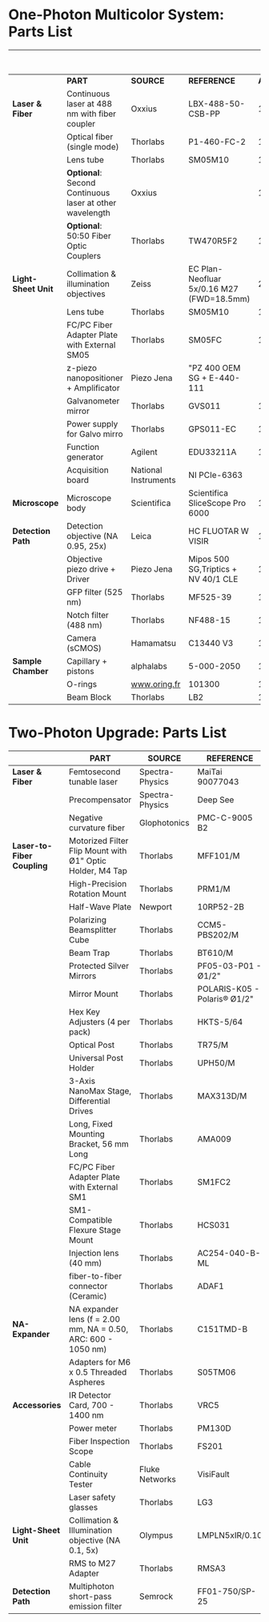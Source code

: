 # One-Photon Multicolor System: Parts List



|                     |                                              |                      |                                     | **Slow Scan** | **Fast Scan** |
|---------------------|----------------------------------------------|----------------------|-------------------------------------|-----------|------------------|
|                     | **PART**                                     | **SOURCE**           | **REFERENCE**                       | **Amount**| **Amount**       |
| **Laser & Fiber**   | Continuous laser at 488 nm with fiber coupler| Oxxius               | LBX-488-50-CSB-PP                   | 1         | 1         |
|                     | Optical fiber (single mode)                  | Thorlabs             | P1-460-FC-2                         | 1         | 1         |
|                     | Lens tube                                    | Thorlabs             | SM05M10                             | 1         | 1         |
|                     | **Optional**: Second Continuous laser at other wavelength  | Oxxius     |                                     | 1         | 1         |
|                     | **Optional**: 50:50 Fiber Optic Couplers                   | Thorlabs   | TW470R5F2                           | 1         | 1         |
| **Light-Sheet Unit** | Collimation & illumination objectives       | Zeiss                | EC Plan-Neofluar 5x/0.16 M27 (FWD=18.5mm) | 2     | 2         |
|                     | Lens tube                                    | Thorlabs             | SM05M10                             | 1         | 1         |
|                     | FC/PC Fiber Adapter Plate with External SM05 | Thorlabs             | SM05FC                              | 1         | 1         |
|                     | z-piezo nanopositioner + Amplificator        | Piezo Jena           | "PZ 400 OEM SG + E-440-111          |           | 1         |
|                     | Galvanometer mirror                          | Thorlabs             | GVS011                              | 1         | 1         |
|                     | Power supply for Galvo mirro                 | Thorlabs             | GPS011-EC                           | 1         | 1         |
|                     | Function generator                           | Agilent              | EDU33211A                           | 1         | 1         |
|                     | Acquisition board                            | National Instruments | NI PCIe-6363                        |           | 1         |
| **Microscope**      | Microscope body                              | Scientifica          | Scientifica SliceScope Pro 6000     | 1         | 1         |
| **Detection Path**  | Detection objective (NA 0.95, 25x)           | Leica                | HC FLUOTAR W VISIR                  | 1         | 1         |
|                     | Objective piezo drive +  Driver              | Piezo Jena           | Mipos 500 SG,Triptics + NV 40/1 CLE | 1         | 1         |
|                     | GFP filter (525 nm)                          | Thorlabs             | MF525-39                            | 1         | 1         |
|                     | Notch filter (488 nm)                        | Thorlabs             | NF488-15                            | 1         | 1         |
|                     | Camera (sCMOS)                               | Hamamatsu            | C13440 V3                           | 1         | 1         |
| **Sample Chamber**  | Capillary + pistons                          | alphalabs            | 5-000-2050                          | 1         | 1         |
|                     | O-rings                                      | www.oring.fr         | 101300                              | 1         | 1         |
|                     | Beam Block                                   | Thorlabs             | LB2                                 | 1         | 1         |



# Two-Photon Upgrade: Parts List


|                         | PART                                                          | SOURCE          | REFERENCE                    | Amount |
|-------------------------|---------------------------------------------------------------|-----------------|------------------------------|--------|
| **Laser & Fiber**       | Femtosecond tunable laser                                     | Spectra-Physics | MaiTai 90077043              | 1      |
|                         | Precompensator                                                | Spectra-Physics | Deep See                     | 1      |
|                         | Negative curvature fiber                                      | Glophotonics    | PMC-C-9005 B2                | 1      |
| **Laser-to-Fiber Coupling** | Motorized Filter Flip Mount with Ø1" Optic Holder, M4 Tap | Thorlabs        | MFF101/M                     | 1      |
|                         | High-Precision Rotation Mount                                 | Thorlabs        | PRM1/M                       | 2      |
|                         | Half-Wave Plate                                               | Newport         | 10RP52-2B                    | 2      |
|                         | Polarizing Beamsplitter Cube                                  | Thorlabs        | CCM5-PBS202/M                | 1      |
|                         | Beam Trap                                                     | Thorlabs        | BT610/M                      | 1      |
|                         | Protected Silver Mirrors                                      | Thorlabs        | PF05-03-P01 - Ø1/2"          | 5      |
|                         | Mirror Mount                                                  | Thorlabs        | POLARIS-K05 - Polaris® Ø1/2" | 5      |
|                         | Hex Key Adjusters  (4 per pack)                               | Thorlabs        | HKTS-5/64                    | 1      |
|                         | Optical Post                                                  | Thorlabs        | TR75/M                       | 5      |
|                         | Universal Post Holder                                         | Thorlabs        | UPH50/M                      | 5      |
|                         | 3-Axis NanoMax Stage, Differential Drives                     | Thorlabs        | MAX313D/M                    | 1      |
|                         | Long, Fixed Mounting Bracket, 56 mm Long                      | Thorlabs        | AMA009                       | 1      |
|                         | FC/PC Fiber Adapter Plate with External SM1                   | Thorlabs        | SM1FC2                       | 1      |
|                         | SM1-Compatible Flexure Stage Mount                            | Thorlabs        | HCS031                       | 1      |
|                         | Injection lens (40 mm)                                        | Thorlabs        | AC254-040-B-ML               | 1      |
|                         | fiber-to-fiber connector (Ceramic)                            | Thorlabs        | ADAF1                        | 1      |
| **NA-Expander**         | NA expander lens (f = 2.00 mm, NA = 0.50, ARC: 600 - 1050 nm) | Thorlabs        | C151TMD-B                    | 1      |
|                         | Adapters for M6 x 0.5 Threaded Aspheres                       | Thorlabs        | S05TM06                      | 1      |
| **Accessories**         | IR Detector Card, 700 - 1400 nm                               | Thorlabs        | VRC5                         | 1      |
|                         | Power meter                                                   | Thorlabs        | PM130D                       | 1      |
|                         | Fiber Inspection Scope                                        | Thorlabs        | FS201                        | 1      |
|                         | Cable Continuity Tester                                       | Fluke Networks  | VisiFault                    | 1      |
|                         | Laser safety glasses                                          | Thorlabs        | LG3                          | 1      |
| **Light-Sheet Unit**    | Collimation & Illumination objective (NA 0.1, 5x)             | Olympus         | LMPLN5xIR/0.10               | 2      |
|                         | RMS to M27 Adapter                                            | Thorlabs        | RMSA3                        | 1      |
| **Detection Path**      | Multiphoton short-pass emission filter                        | Semrock         | FF01-750/SP-25               | 1      |







